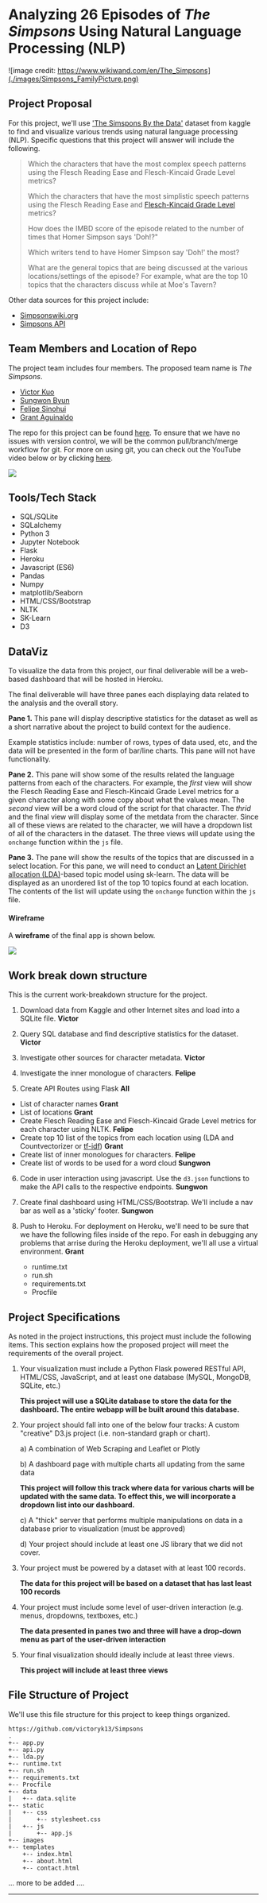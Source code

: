 # Analyzing 26 Episodes of *The Simpsons* Using Natural Language Processing (NLP)

![image credit: https://www.wikiwand.com/en/The_Simpsons](./images/Simpsons_FamilyPicture.png)

## Project Proposal

For this project, we'll use ['The Simspons By the Data'](https://www.kaggle.com/wcukierski/the-simpsons-by-the-data/data) dataset from kaggle to find and visualize various trends using natural language processing (NLP).  Specific questions that this project will answer will include the following.

> Which the characters that have the most complex speech patterns using the Flesch Reading Ease and Flesch-Kincaid Grade Level metrics?
>
> Which the characters that have the most simplistic speech patterns using the Flesch Reading Ease and [Flesch-Kincaid Grade Level](https://www.wikiwand.com/en/Flesch%E2%80%93Kincaid_readability_tests) metrics?
>
> How does the IMBD score of the episode related to the number of times that Homer Simpson says 'Doh!?"
>
> Which writers tend to have Homer Simpson say 'Doh!' the most?
>
> What are the general topics that are being discussed at the various locations/settings of the episode?  For example, what are the top 10 topics that the characters discuss while at Moe's Tavern?

Other data sources for this project include:

* [Simpsonswiki.org](https://simpsonswiki.com/wiki/Main_Page)
* [Simpsons API](https://thesimpsonsquoteapi.glitch.me)

## Team Members and Location of Repo

The project team includes four members.  The proposed team name is *The Simpsons*.

* [Victor Kuo](https://github.com/victoryk13)
* [Sungwon Byun](https://github.com/sungwonb)
* [Felipe Sinohui](https://github.com/fsinohui)
* [Grant Aguinaldo](https://github.com/grantaguinaldo)

The repo for this project can be found [here](https://github.com/victoryk13/Simpsons).  To ensure that we have no issues with version control, we will be the common pull/branch/merge workflow for git. For more on using git, you can check out the YouTube video below or by clicking [here](https://youtu.be/HVsySz-h9r4).

![](./images/git.png)


## Tools/Tech Stack

* SQL/SQLite
* SQLalchemy
* Python 3
* Jupyter Notebook
* Flask
* Heroku
* Javascript (ES6)
* Pandas
* Numpy
* matplotlib/Seaborn
* HTML/CSS/Bootstrap
* NLTK
* SK-Learn
* D3

## DataViz

To visualize the data from this project, our final deliverable will be a web-based dashboard that will be hosted in Heroku.

The final deliverable will have three panes each displaying data related to the analysis and the overall story.

**Pane 1.**  This pane will display descriptive statistics for the dataset as well as a short narrative about the project to build context for the audience.

Example statistics include: number of rows, types of data used, etc, and the data will be presented in the form of bar/line charts.  This pane will not have functionality.

**Pane 2.**  This pane will show some of the results related the language patterns from each of the characters.  For example, the *first* view will show the Flesch Reading Ease and Flesch-Kincaid Grade Level metrics for a given character along with some copy about what the values mean.  The *second* view will be a word cloud of the script for that character. The *thrid* and the final view will display some of the metdata from the character.  Since all of these views are related to the character, we will have a dropdown list of all of the characters in the dataset.  The three views will update using the `onchange` function within the `js` file.

**Pane 3.** The pane will show the results of the topics that are discussed in a select location.  For this pane, we will need to conduct an [Latent Dirichlet allocation (LDA)](https://www.wikiwand.com/en/Latent_Dirichlet_allocation)-based topic model using sk-learn.  The data will be displayed as an unordered list of the top 10 topics found at each location.  The contents of the list will update using the `onchange` function within the `js` file.

#### Wireframe

A **wireframe** of the final app is shown below.

![](./images/wireframe.png)

## Work break down structure

This is the current work-breakdown structure for the project.

1.  Download data from Kaggle and other Internet sites and load into a SQLite file. **Victor**

2.  Query SQL database and find descriptive statistics for the dataset. **Victor**

3.  Investigate other sources for character metadata. **Victor**

4.  Investigate the inner monologue of characters. **Felipe**

5.  Create API Routes using Flask **All**

* List of character names **Grant**
* List of locations **Grant**
* Create Flesch Reading Ease and Flesch-Kincaid Grade Level metrics for each character using NLTK. **Felipe**
* Create top 10 list of the topics from each location using (LDA and Countvectorizer or [tf-idf](https://nlp.stanford.edu/IR-book/html/htmledition/tf-idf-weighting-1.html)) **Grant**
* Create list of inner monologues for characters. **Felipe**
* Create list of words to be used for a word cloud **Sungwon**

6.  Code in user interaction using javascript.  Use the `d3.json` functions to make the API calls to the respective endpoints. **Sungwon**

7.  Create final dashboard using HTML/CSS/Bootstrap.  We'll include a nav bar as well as a 'sticky' footer. **Sungwon**

8.  Push to Heroku.  For deployment on Heroku, we'll need to be sure that we have the following files inside of the repo. For eash in debugging any problems that arrise during the Heroku deployment, we'll all use a virtual environment. **Grant**

	* runtime.txt
	* run.sh
	* requirements.txt
	* Procfile

## Project Specifications

As noted in the project instructions, this project must include the following items.  This section explains how the proposed project will meet the requirements of the overall project.


1.  Your visualization must include a Python Flask powered RESTful API, HTML/CSS, JavaScript, and at least one database (MySQL, MongoDB, SQLite, etc.)

	**This project will use a SQLite database to store the data for the dashboard.  The entire webapp will be built around this database.**

2.  Your project should fall into one of the below four tracks:
A custom "creative" D3.js project (i.e. non-standard graph or chart).

	a) A combination of Web Scraping and Leaflet or Plotly

	b) A dashboard page with multiple charts all updating from the same data

	**This project will follow this track where data for various charts will be updated with the same data.  To effect this, we will incorporate a dropdown list into our dashboard.**

	c) A "thick" server that performs multiple manipulations on data in a database prior to visualization (must be approved)

	d) Your project should include at least one JS library that we did not cover.

3.  Your project must be powered by a dataset with at least 100 records.

	**The data for this project will be based on a dataset that has last least 100 records**

4.  Your project must include some level of user-driven interaction (e.g. menus, dropdowns, textboxes, etc.)

	**The data presented in panes two and three will have a drop-down menu as part of the user-driven interaction**

5.  Your final visualization should ideally include at least three views.

	**This project will include at least three views**


## File Structure of Project

We'll use this file structure for this project to keep things organized.

```
https://github.com/victoryk13/Simpsons
.
+-- app.py
+-- api.py
+-- lda.py
+-- runtime.txt
+-- run.sh
+-- requirements.txt
+-- Procfile
+-- data
|   +-- data.sqlite
+-- static
|   +-- css
|		+-- stylesheet.css
|   +-- js
|		+-- app.js
+-- images
+-- templates
	+-- index.html
	+-- about.html
	+-- contact.html

```
... more to be added ....

***

